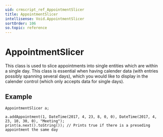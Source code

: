 ```yaml
---
uid: crmscript_ref_AppointmentSlicer
title: AppointmentSlicer
intellisense: Void.AppointmentSlicer
sortOrder: 106
so.topic: reference
---
```


# AppointmentSlicer

This class is used to slice appointments into single entities which are within a single day. This class is essential when having calender data (with entries possibly spanning several days), which you would like to display in the calender control (which only accepts data for single days).

## Example

    AppointmentSlicer a;
   
    a.addAppointment(1, DateTime(2017, 4, 23, 8, 0, 0), DateTime(2017, 4, 23, 10, 30, 0), "Meeting");
    print(a.next().toString()); // Prints true if there is a preseding appointment the same day
